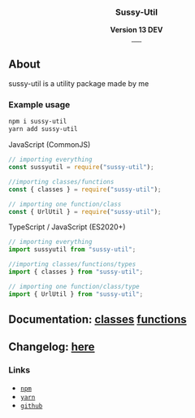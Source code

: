 <div align="center">
    <img src="./logo.png" alt="">
    <h3>Sussy-Util</h3>
    <strong>Version 13 DEV</strong>
    <br>
    <a href="https://www.npmjs.com/package/sussy-util">
        <img src="https://img.shields.io/npm/v/sussy-util.svg?style=flat" alt="">
    </a>
    <a href="https://npmjs.org/package/sussy-util">
        <img src="https://img.shields.io/npm/dt/sussy-util.svg?style=flat" alt="">
    </a>
    <a href="https://packagephobia.com/result?p=sussy-util">
        <img src="https://packagephobia.com/badge?p=sussy-util" alt="">
    </a>
    <a href="#contributors">
        <img src="https://img.shields.io/badge/all_contributors-1-red.svg?style=flat" alt="">
    </a>
    <a href="https://www.npmjs.com/package/sussy-util">
        <img src="https://shields.io/npm/l/sussy-util.svg" alt="">
    </a>
    <a href="https://www.jsdelivr.com/package/npm/sussy-util">
        <img src="https://data.jsdelivr.com/v1/package/npm/sussy-util/badge?style=rounded" alt="">
    </a>

</div>

## About

sussy-util is a utility package made by me

### Example usage

```bash
npm i sussy-util
yarn add sussy-util
```

JavaScript (CommonJS)

```js
// importing everything
const sussyutil = require("sussy-util");

//importing classes/functions
const { classes } = require("sussy-util");

// importing one function/class
const { UrlUtil } = require("sussy-util");
```

TypeScript / JavaScript (ES2020+)

```ts
// importing everything
import sussyutil from "sussy-util";

//importing classes/functions/types
import { classes } from "sussy-util";

// importing one function/class/type
import { UrlUtil } from "sussy-util";
```

## Documentation: [classes](./docs/classes/README.md) [functions](./docs/functions/README.md)

## Changelog: [here](./CHANGELOG/README.md)

### Links

- [`npm`](https://npmjs.com/package/sussy-util)
- [`yarn`](https://yarnpkg.com/package/sussy-util)
- [`github`](https://github.com/roteklaue/sussy-util)
